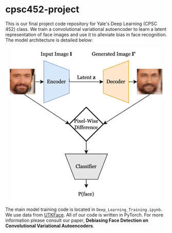 # cpsc452-project

This is our final project code repository for Yale's Deep Learning (CPSC 452) class. We train a convolutional variational autoencoder to learn a latent representation of face images and use it to alleviate bias in face recognition. The model architecture is detailed below: 

<p align="center">
<img src="./Model.png" width="480">
</p>

The main model training code is located in `Deep_Learning_Training.ipynb`. We use data from [UTKFace](https://susanqq.github.io/UTKFace/). All of our code is written in PyTorch. For more information please consult our paper, **Debiasing Face Detection on Convolutional Variational Autoencoders**.
